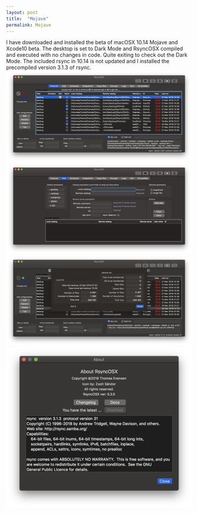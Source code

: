 ```yaml
---
layout: post
title:  "Mojave"
permalink: Mojave
---
```

I have downloaded and installed the beta of macOSX 10.14 Mojave and Xcode10 beta. The desktop is set to Dark Mode and RsyncOSX compiled and executed with no changes in code. Quite exiting to check out the Dark Mode. The included rsync in 10.14 is not updated and I installed the precompiled version 3.1.3 of rsync.
![](/images/RsyncOSX/mojave/mojave1.png)
![](/images/RsyncOSX/mojave/mojave2.png)
![](/images/RsyncOSX/mojave/mojave3.png)
![](/images/RsyncOSX/mojave/mojave4.png)
